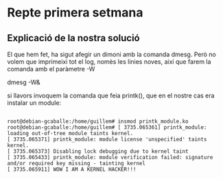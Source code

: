 # Repte primera setmana

## Explicació de la nostra solució

El que hem fet, ha sigut afegir un dimoni amb la comanda dmesg.
Però no volem que imprimeixi tot el log, nomès les linies noves, així que farem la comanda amb el paràmetre -W

dmesg -W&

si llavors invoquem la comanda que feia printk(), que en el nostre cas era instalar un module:

<pre><code>
root@debian-gcaballe:/home/guillem# insmod printk_module.ko
root@debian-gcaballe:/home/guillem# [ 3735.065361] printk_module: loading out-of-tree module taints kernel.
[ 3735.065371] printk_module: module license 'unspecified' taints kernel.
[ 3735.065373] Disabling lock debugging due to kernel taint
[ 3735.065433] printk_module: module verification failed: signature and/or required key missing - tainting kernel
[ 3735.065911] WOW I AM A KERNEL HACKER!!!
</code></pre>